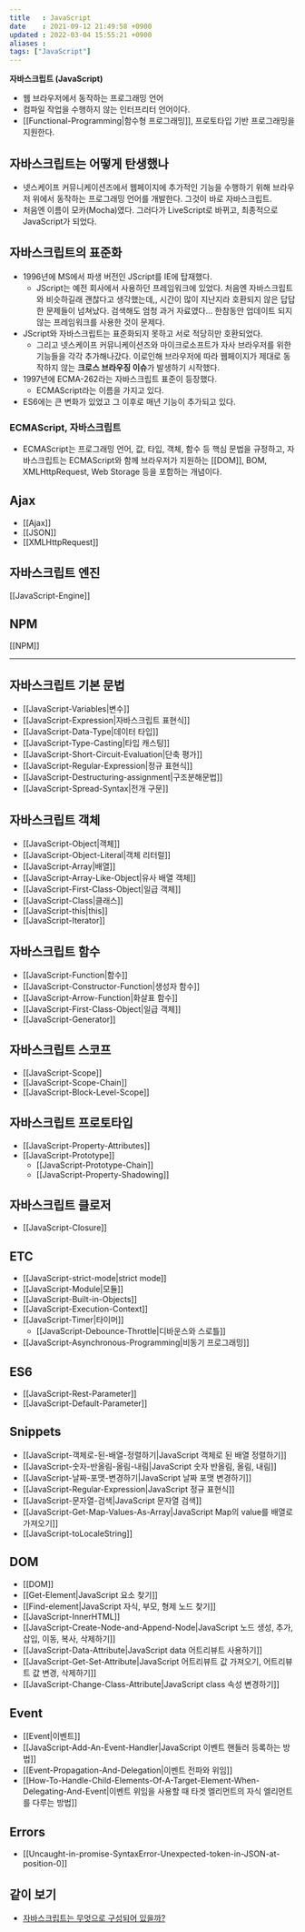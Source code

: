 ```yaml
---
title   : JavaScript 
date    : 2021-09-12 21:49:58 +0900
updated : 2022-03-04 15:55:21 +0900
aliases : 
tags: ["JavaScript"]
---
```

**자바스크립트 (JavaScript)**
- 웹 브라우저에서 동작하는 프로그래밍 언어
- 컴파일 작업을 수행하지 않는 인터프리터 언어이다.
- [[Functional-Programming|함수형 프로그래밍]], 프로토타입 기반 프로그래밍을 지원한다.

## 자바스크립트는 어떻게 탄생했나
- 넷스케이프 커뮤니케이션즈에서 웹페이지에 추가적인 기능을 수행하기 위해 브라우저 위에서 동작하는 프로그래밍 언어를 개발한다. 그것이 바로 자바스크립트.
- 처음엔 이름이 모카(Mocha)였다. 그러다가 LiveScript로 바뀌고, 최종적으로 JavaScript가 되었다.


## 자바스크립트의 표준화
- 1996년에 MS에서 파생 버전인 JScript를 IE에 탑재했다.
	- JScript는 예전 회사에서 사용하던 프레임워크에 있었다. 처음엔 자바스크립트와 비슷하길래 괜찮다고 생각했는데,, 시간이 많이 지난지라 호환되지 않은 답답한 문제들이 넘쳐났다. 검색해도 엄청 과거 자료였다... 한참동안 업데이트 되지 않는 프레임워크를 사용한 것이 문제다.  
- JScript와 자바스크립트는 표준화되지 못하고 서로 적당히만 호환되었다.
	- 그리고 넷스케이프 커뮤니케이션즈와 마이크로소프트가 자사 브라우저를 위한 기능들을 각각 추가해나갔다. 이로인해 브라우저에 따라 웹페이지가 제대로 동작하지 않는 **크로스 브라우징 이슈**가 발생하기 시작했다.
- 1997년에 ECMA-262라는 자바스크립트 표준이 등장했다. 
	- ECMAScript라는 이름을 가지고 있다.
- ES6에는 큰 변화가 있었고 그 이후로 매년 기능이 추가되고 있다.

### ECMAScript, 자바스크립트
- ECMAScript는 프로그래밍 언어, 값, 타입, 객체, 함수 등 핵심 문법을 규정하고, 자바스크립트는 ECMAScript와 함께 브라우저가 지원하는 [[DOM]], BOM, XMLHttpRequest, Web Storage 등을 포함하는 개념이다.  

## Ajax
- [[Ajax]]
- [[JSON]]
- [[XMLHttpRequest]]

## 자바스크립트 엔진
[[JavaScript-Engine]]

## NPM
[[NPM]]

---

## 자바스크립트 기본 문법
- [[JavaScript-Variables|변수]]
- [[JavaScript-Expression|자바스크립트 표현식]]
- [[JavaScript-Data-Type|데이터 타입]] 
- [[JavaScript-Type-Casting|타입 캐스팅]]
- [[JavaScript-Short-Circuit-Evaluation|단축 평가]]
- [[JavaScript-Regular-Expression|정규 표현식]]
- [[JavaScript-Destructuring-assignment|구조분해문법]]
- [[JavaScript-Spread-Syntax|전개 구문]]


## 자바스크립트 객체
- [[JavaScript-Object|객체]]
- [[JavaScript-Object-Literal|객체 리터럴]]
- [[JavaScript-Array|배열]]
- [[JavaScript-Array-Like-Object|유사 배열 객체]]
- [[JavaScript-First-Class-Object|일급 객체]]
- [[JavaScript-Class|클래스]]
- [[JavaScript-this|this]]
- [[JavaScript-Iterator]]

## 자바스크립트 함수 
- [[JavaScript-Function|함수]]
- [[JavaScript-Constructor-Function|생성자 함수]]
- [[JavaScript-Arrow-Function|화살표 함수]]
- [[JavaScript-First-Class-Object|일급 객체]]
- [[JavaScript-Generator]]

## 자바스크립트 스코프 
- [[JavaScript-Scope]]
- [[JavaScript-Scope-Chain]]
- [[JavaScript-Block-Level-Scope]]

## 자바스크립트 프로토타입
- [[JavaScript-Property-Attributes]]
- [[JavaScript-Prototype]]
  - [[JavaScript-Prototype-Chain]] 
  - [[JavaScript-Property-Shadowing]]

## 자바스크립트 클로저
- [[JavaScript-Closure]]

## ETC
- [[JavaScript-strict-mode|strict mode]]
- [[JavaScript-Module|모듈]]
- [[JavaScript-Built-in-Objects]]
- [[JavaScript-Execution-Context]]
- [[JavaScript-Timer|타이머]]
  - [[JavaScript-Debounce-Throttle|디바운스와 스로틀]]
- [[JavaScript-Asynchronous-Programming|비동기 프로그래밍]]

## ES6  
- [[JavaScript-Rest-Parameter]]
- [[JavaScript-Default-Parameter]]

## Snippets 
- [[JavaScript-객체로-된-배열-정렬하기|JavaScript 객체로 된 배열 정렬하기]]
- [[JavaScript-숫자-반올림-올림-내림|JavaScript 숫자 반올림, 올림, 내림]]
- [[JavaScript-날짜-포맷-변경하기|JavaScript 날짜 포맷 변경하기]]
- [[JavaScript-Regular-Expression|JavaScript 정규 표현식]]
- [[JavaScript-문자열-검색|JavaScript 문자열 검색]]
- [[JavaScript-Get-Map-Values-As-Array|JavaScript Map의 value를 배열로 가져오기]]
- [[JavaScript-toLocaleString]]

## DOM
- [[DOM]]
- [[Get-Element|JavaScript 요소 찾기]]
- [[Find-element|JavaScript 자식, 부모, 형제 노드 찾기]]
- [[JavaScript-InnerHTML]]
- [[JavaScript-Create-Node-and-Append-Node|JavaScript 노드 생성, 추가, 삽입, 이동, 복사, 삭제하기]]
- [[JavaScript-Data-Attribute|JavaScript data 어트리뷰트 사용하기]]
- [[JavaScript-Get-Set-Attribute|JavaScript 어트리뷰트 값 가져오기, 어트리뷰트 값 변경, 삭제하기]]
- [[JavaScript-Change-Class-Attribute|JavaScript class 속성 변경하기]]


## Event 
- [[Event|이벤트]]
- [[JavaScript-Add-An-Event-Handler|JavaScript 이벤트 핸들러 등록하는 방법]]
- [[Event-Propagation-And-Delegation|이벤트 전파와 위임]]
- [[How-To-Handle-Child-Elements-Of-A-Target-Element-When-Delegating-And-Event|이벤트 위임을 사용할 때 타겟 엘리먼트의 자식 엘리먼트를 다루는 방법]]

## Errors 
- [[Uncaught-in-promise-SyntaxError-Unexpected-token-in-JSON-at-position-0]]

## 같이 보기
- [자바스크립트는 무엇으로 구성되어 있을까?](https://ui.toast.com/weekly-pick/ko_20200219)
